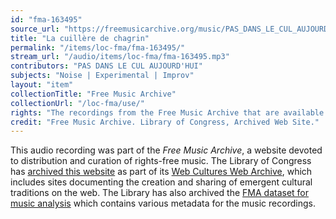 ```yaml
---
id: "fma-163495"
source_url: "https://freemusicarchive.org/music/PAS_DANS_LE_CUL_AUJOURDHUI/Contes_Cruels/PAS_DANS_LE_CUL_AUJOURDHUI_-_Contes_Cruels_-_06_La_cuillre_de_chagrin"
title: "La cuillère de chagrin"
permalink: "/items/loc-fma/fma-163495/"
stream_url: "/audio/items/loc-fma/fma-163495.mp3"
contributors: "PAS DANS LE CUL AUJOURD'HUI"
subjects: "Noise | Experimental | Improv"
layout: "item"
collectionTitle: "Free Music Archive"
collectionUrl: "/loc-fma/use/"
rights: "The recordings from the Free Music Archive that are available on Citizen DJ have a CC0 1.0 Universal License (Public Domain Dedication) which means you can copy, modify, distribute and perform the work, even for commercial purposes, all without asking permission."
credit: "Free Music Archive. Library of Congress, Archived Web Site."
---
```


This audio recording was part of the _Free Music Archive_, a website devoted to distribution and curation of rights-free music. The Library of Congress has [archived this website](https://www.loc.gov/item/lcwaN0026492/) as part of its [Web Cultures Web Archive](https://www.loc.gov/collections/web-cultures-web-archive/about-this-collection/), which includes sites documenting the creation and sharing of emergent cultural traditions on the web. The Library has also archived the [FMA dataset for music analysis](https://catalog.loc.gov/vwebv/search?searchCode=LCCN&searchArg=2018655052&searchType=1&permalink=y) which contains various metadata for the music recordings.
